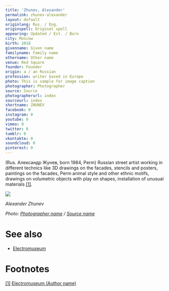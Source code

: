 ```yaml
---
title: 'Zhunev, Alexander'
permalink: zhunev-alexander
layout: default
originlang: Rus. / Eng.
originspell: Original spell
appearing: Updated / Est. / Born
city: Moscow
birth: 2018
givenname: Given name
familyname: Family name
othername: Other name
venue: Red Square
founder: Founder
origin: a / an Russian
profession: writer based in Europe
photo: This is sample for image caption
photographer: Photographer
source: Source
photographerurl: index
sourceurl: index
shortname: ZHUNEV
facebook: 0
instagram: 0
youtube: 0
vimeo: 0
twitter: 0
tumblr: 0
vkontakte: 0
soundcloud: 0
pinterest: 0
---
```


(Rus. Александр Жунев, born 1984, Perm) Russian street artist working in different technics like 3D drawings on the facades, stencils and posters, paintings on the facades, Perm animal style and other ethnic motifs, drawings on volumetric objects with play on shapes, installation of unusual materials <span id="a1">[\[1\]](#f1)</span>.

![](/images/image-name.jpg)

*Alexander Zhunev*

*Photo: [Photographer name](index) / [Source name](index)*


# See also

- [Electromuseum](electromuseum)


# Footnotes

[[1]](#a1) <span id="f1"></span> [Electromuseum (Author name)](http://example.net/article)
